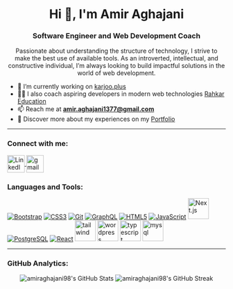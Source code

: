 <h1 align="center">Hi 👋, I'm Amir Aghajani</h1>
<h3 align="center">Software Engineer and Web Development Coach</h3>

<p align="center">
  Passionate about understanding the structure of technology, I strive to make the best use of available tools. As an introverted, intellectual, and constructive individual, I’m always looking to build impactful solutions in the world of web development.
</p>

- 🔭 I’m currently working on [karjoo.plus](https://karjoo.plus/)
- 🧑‍🏫 I also coach aspiring developers in modern web technologies [Rahkar Education](https://github.com/rahkar-education)
- 📫 Reach me at **amir.aghajani1377@gmail.com**
- 📄 Discover more about my experiences on my [Portfolio](https://amiraghajani98.github.io/portfolio/)

---

<h3 align="left">Connect with me:</h3>
<p align="left">
  <a href="https://www.linkedin.com/in/amir-aghajani/" target="_blank">
    <img align="center" src="https://img.icons8.com/color/48/000000/linkedin.png" alt="LinkedIn" width="40" />
  </a>
    <a href="amir.aghajani1377@gmail.com" target="_blank">
    <img align="center" src="https://img.icons8.com/?size=100&id=P7UIlhbpWzZm&format=png&color=000000" alt="gmail" width="40" />
  </a>
</p>

<h3 align="left">Languages and Tools:</h3>
<p align="left">
  <a href="https://getbootstrap.com" target="_blank"><img src="https://img.icons8.com/color/48/000000/bootstrap.png" alt="Bootstrap" /></a>
  <a href="https://developer.mozilla.org/en-US/docs/Web/CSS" target="_blank"><img src="https://img.icons8.com/color/48/000000/css3.png" alt="CSS3" /></a>
  <a href="https://git-scm.com/" target="_blank"><img src="https://img.icons8.com/color/48/000000/git.png" alt="Git" /></a>
  <a href="https://graphql.org" target="_blank"><img src="https://img.icons8.com/color/48/000000/graphql.png" alt="GraphQL" /></a>
  <a href="https://www.w3.org/html/" target="_blank"><img src="https://img.icons8.com/color/48/000000/html-5.png" alt="HTML5" /></a>
  <a href="https://developer.mozilla.org/en-US/docs/Web/JavaScript" target="_blank"><img src="https://img.icons8.com/color/48/000000/javascript.png" alt="JavaScript" /></a>
  <a href="https://nextjs.org/" target="_blank"><img src="https://img.icons8.com/?size=100&id=MWiBjkuHeMVq&format=png&color=000000" width="48" alt="Next.js" /></a>
  <a href="https://www.postgresql.org" target="_blank"><img src="https://img.icons8.com/color/48/000000/postgreesql.png" alt="PostgreSQL" /></a>
  <a href="https://reactjs.org/" target="_blank"><img src="https://img.icons8.com/color/48/000000/react-native.png" alt="React" /></a>
  <a href="https://tailwindcss.com/" target="_blank"><img src="https://img.icons8.com/?size=100&id=x7XMNGh2vdqA&format=png&color=000000" width="48" alt="tailwind" /></a>
  <a href="https://wordpress.org/" target="_blank"><img src="https://img.icons8.com/?size=100&id=v9uZbuVoWleB&format=png&color=000000" width="48" alt="wordpress" /></a>
  <a href="https://www.typescriptlang.org/" target="_blank"><img src="https://img.icons8.com/?size=100&id=nCj4PvnCO0tZ&format=png&color=000000" width="48" alt="typescript" /></a>
  <a href="https://www.mysql.com/" target="_blank"><img src="https://img.icons8.com/?size=100&id=rgPSE6nAB766&format=png&color=000000" width="48" alt="mysql" /></a>
</p>

---

<h3 align="left">GitHub Analytics:</h3>
<p align="center">
  <img src="https://github-readme-stats.vercel.app/api?username=amiraghajani98&show_icons=true&locale=en" alt="amiraghajani98's GitHub Stats" />
  <img src="https://github-readme-streak-stats.herokuapp.com/?user=amiraghajani98" alt="amiraghajani98's GitHub Streak" />
</p>
